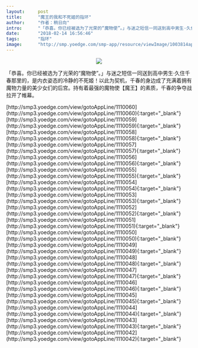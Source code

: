 ```yaml
---
layout:     post
title:      "魔王的我和不死姬的指环"
author:     "作者：稍日向"
intro:      "「恭喜。你已经被选为了光荣的“魔物使”。」与迷之短信一同送到高中男生·久住千春那里的，是内衣姿态的冷静的不死姬！以此为契机，千春的身边成了充满着拥有魔物力量的美少女们的后宫。持有着最强的魔物使【魔王】的素质，千春的争夺战拉开了帷幕。"
date:       "2018-02-14 16:56:46"
tags:       "指环"
image:      "http://smp.yoedge.com/smp-app/resource/viewImage/1003814appline.png"
---
```

<div style="text-align: center">
<p><img src="http://smp.yoedge.com/smp-app/resource/viewImage/1003814appline.png"/></p>
</div>
<p class="post-meta">
<span>「恭喜。你已经被选为了光荣的“魔物使”。」与迷之短信一同送到高中男生·久住千春那里的，是内衣姿态的冷静的不死姬！以此为契机，千春的身边成了充满着拥有魔物力量的美少女们的后宫。持有着最强的魔物使【魔王】的素质，千春的争夺战拉开了帷幕。</span>
</p>
[http://smp3.yoedge.com/view/gotoAppLine/1110060](http://smp3.yoedge.com/view/gotoAppLine/1110060){:target="_blank"}
[http://smp3.yoedge.com/view/gotoAppLine/1110059](http://smp3.yoedge.com/view/gotoAppLine/1110059){:target="_blank"}
[http://smp3.yoedge.com/view/gotoAppLine/1110058](http://smp3.yoedge.com/view/gotoAppLine/1110058){:target="_blank"}
[http://smp3.yoedge.com/view/gotoAppLine/1110057](http://smp3.yoedge.com/view/gotoAppLine/1110057){:target="_blank"}
[http://smp3.yoedge.com/view/gotoAppLine/1110056](http://smp3.yoedge.com/view/gotoAppLine/1110056){:target="_blank"}
[http://smp3.yoedge.com/view/gotoAppLine/1110055](http://smp3.yoedge.com/view/gotoAppLine/1110055){:target="_blank"}
[http://smp3.yoedge.com/view/gotoAppLine/1110054](http://smp3.yoedge.com/view/gotoAppLine/1110054){:target="_blank"}
[http://smp3.yoedge.com/view/gotoAppLine/1110053](http://smp3.yoedge.com/view/gotoAppLine/1110053){:target="_blank"}
[http://smp3.yoedge.com/view/gotoAppLine/1110052](http://smp3.yoedge.com/view/gotoAppLine/1110052){:target="_blank"}
[http://smp3.yoedge.com/view/gotoAppLine/1110051](http://smp3.yoedge.com/view/gotoAppLine/1110051){:target="_blank"}
[http://smp3.yoedge.com/view/gotoAppLine/1110050](http://smp3.yoedge.com/view/gotoAppLine/1110050){:target="_blank"}
[http://smp3.yoedge.com/view/gotoAppLine/1110049](http://smp3.yoedge.com/view/gotoAppLine/1110049){:target="_blank"}
[http://smp3.yoedge.com/view/gotoAppLine/1110048](http://smp3.yoedge.com/view/gotoAppLine/1110048){:target="_blank"}
[http://smp3.yoedge.com/view/gotoAppLine/1110047](http://smp3.yoedge.com/view/gotoAppLine/1110047){:target="_blank"}
[http://smp3.yoedge.com/view/gotoAppLine/1110046](http://smp3.yoedge.com/view/gotoAppLine/1110046){:target="_blank"}
[http://smp3.yoedge.com/view/gotoAppLine/1110045](http://smp3.yoedge.com/view/gotoAppLine/1110045){:target="_blank"}
[http://smp3.yoedge.com/view/gotoAppLine/1110044](http://smp3.yoedge.com/view/gotoAppLine/1110044){:target="_blank"}
[http://smp3.yoedge.com/view/gotoAppLine/1110043](http://smp3.yoedge.com/view/gotoAppLine/1110043){:target="_blank"}
[http://smp3.yoedge.com/view/gotoAppLine/1110042](http://smp3.yoedge.com/view/gotoAppLine/1110042){:target="_blank"}


